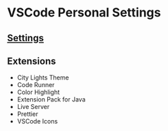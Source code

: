 # VSCode Personal Settings

## [Settings](https://github.com/math-reis/vscode-settings/blob/main/settings.json)

## Extensions
* City Lights Theme
* Code Runner
* Color Highlight
* Extension Pack for Java
* Live Server
* Prettier
* VSCode Icons
